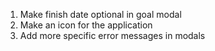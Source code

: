 1. Make finish date optional in goal modal
2. Make an icon for the application
3. Add more specific error messages in modals

